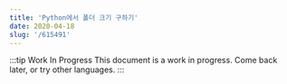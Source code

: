 ```yaml
---
title: 'Python에서 폴더 크기 구하기'
date: 2020-04-18
slug: '/615491'
---
```


:::tip Work In Progress
This document is a work in progress. Come back later, or try other languages.
:::
